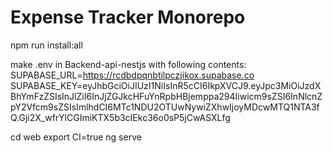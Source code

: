 # Expense Tracker Monorepo 
npm run install:all

make .env in Backend-api-nestjs with following contents:
SUPABASE_URL=https://rcdbdpqnbtilpczjikox.supabase.co
SUPABASE_KEY=eyJhbGciOiJIUzI1NiIsInR5cCI6IkpXVCJ9.eyJpc3MiOiJzdXBhYmFzZSIsInJlZiI6InJjZGJkcHFuYnRpbHBjemppa294Iiwicm9sZSI6InNlcnZpY2Vfcm9sZSIsImlhdCI6MTc1NDU2OTUwNywiZXhwIjoyMDcwMTQ1NTA3fQ.Gji2X_wfrYlCGImiKTX5b3cIEkc36o0sP5jCwASXLfg


cd web
export CI=true
ng serve